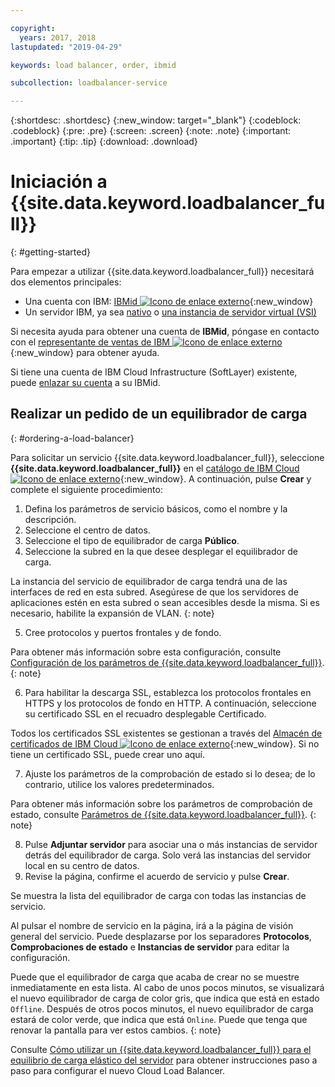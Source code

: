 ```yaml
---

copyright:
  years: 2017, 2018
lastupdated: "2019-04-29"

keywords: load balancer, order, ibmid

subcollection: loadbalancer-service

---
```


{:shortdesc: .shortdesc}
{:new_window: target="_blank"}
{:codeblock: .codeblock}
{:pre: .pre}
{:screen: .screen}
{:note: .note}
{:important: .important}
{:tip: .tip}
{:download: .download}


# Iniciación a {{site.data.keyword.loadbalancer_full}}
{: #getting-started}

Para empezar a utilizar {{site.data.keyword.loadbalancer_full}} necesitará dos elementos principales:

* Una cuenta con IBM: [IBMid ![Icono de enlace externo](../../icons/launch-glyph.svg "Icono de enlace externo")](https://www.ibm.com/account/us-en/signup/register.html){:new_window}
* Un servidor IBM, ya sea [nativo](/docs/bare-metal?topic=bare-metal-about) o [una instancia de servidor virtual (VSI)](/docs/vsi-is?topic=virtual-servers-is-gettingstartedvsigen#gettingstartedvsigen)

Si necesita ayuda para obtener una cuenta de **IBMid**, póngase en contacto con el [representante de ventas de IBM ![Icono de enlace externo](../../icons/launch-glyph.svg "Icono de enlace externo")](https://www.ibm.com/cloud-computing/bluemix/contact-us){:new_window} para obtener ayuda.

Si tiene una cuenta de IBM Cloud Infrastructure (SoftLayer) existente, puede [enlazar su cuenta](/docs/account?topic=account-unifyingaccounts) a su IBMid.

## Realizar un pedido de un equilibrador de carga
{: #ordering-a-load-balancer}

Para solicitar un servicio {{site.data.keyword.loadbalancer_full}}, seleccione **{{site.data.keyword.loadbalancer_full}}** en el [catálogo de IBM Cloud ![Icono de enlace externo](../../icons/launch-glyph.svg "Icono de enlace externo")]( https://cloud.ibm.com/catalog/infrastructure/load-balancer-group){:new_window}. A continuación, pulse **Crear** y complete el siguiente procedimiento:

1. Defina los parámetros de servicio básicos, como el nombre y la descripción.
2. Seleccione el centro de datos.
3. Seleccione el tipo de equilibrador de carga **Público**.
4. Seleccione la subred en la que desee desplegar el equilibrador de carga.

  La instancia del servicio de equilibrador de carga tendrá una de las interfaces de red en esta subred. Asegúrese de que los servidores de aplicaciones estén en esta subred o sean accesibles desde la misma. Si es necesario, habilite la expansión de VLAN.
  {: note}

5. Cree protocolos y puertos frontales y de fondo.

  Para obtener más información sobre esta configuración, consulte [Configuración de los parámetros de {{site.data.keyword.loadbalancer_full}}](/docs/infrastructure/loadbalancer-service?topic=loadbalancer-service-configuring-ibm-cloud-load-balancer-parameters#configuring-ibm-cloud-load-balancer-parameters).
  {: note}

6. Para habilitar la descarga SSL, establezca los protocolos frontales en HTTPS y los protocolos de fondo en HTTP. A continuación, seleccione su certificado SSL en el recuadro desplegable Certificado.

  Todos los certificados SSL existentes se gestionan a través del [Almacén de certificados de IBM Cloud ![Icono de enlace externo](../../icons/launch-glyph.svg "Icono de enlace externo")](https://cloud.ibm.com/classic/security/sslcerts){:new_window}. Si no tiene un certificado SSL, puede crear uno aquí.

7. Ajuste los parámetros de la comprobación de estado si lo desea; de lo contrario, utilice los valores predeterminados.

  Para obtener más información sobre los parámetros de comprobación de estado, consulte [Parámetros de {{site.data.keyword.loadbalancer_full}}](/docs/infrastructure/loadbalancer-service?topic=loadbalancer-service-configuring-ibm-cloud-load-balancer-parameters#configure-health-checks).
  {: note}

8. Pulse **Adjuntar servidor** para asociar una o más instancias de servidor detrás del equilibrador de carga. Solo verá las instancias del servidor local en su centro de datos.
9. Revise la página, confirme el acuerdo de servicio y pulse **Crear**.

Se muestra la lista del equilibrador de carga con todas las instancias de servicio.

Al pulsar el nombre de servicio en la página, irá a la página de visión general del servicio. Puede desplazarse por los separadores **Protocolos**, **Comprobaciones de estado** e **Instancias de servidor** para editar la configuración.

Puede que el equilibrador de carga que acaba de crear no se muestre inmediatamente en esta lista. Al cabo de unos pocos minutos, se visualizará el nuevo equilibrador de carga de color gris, que indica que está en estado `Offline`. Después de otros pocos minutos, el nuevo equilibrador de carga estará de color verde, que indica que está `Online`. Puede que tenga que renovar la pantalla para ver estos cambios.
{: note}

Consulte [Cómo utilizar un {{site.data.keyword.loadbalancer_full}} para el equilibrio de carga elástico del servidor](/docs/infrastructure/loadbalancer-service?topic=loadbalancer-service-creating-and-using-an-ibm-cloud-load-balancer-for-elastic-server-load-balancing) para obtener instrucciones paso a paso para configurar el nuevo Cloud Load Balancer.
